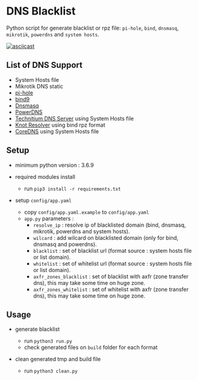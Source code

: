 # DNS Blacklist

Python script for generate blacklist or rpz file: `pi-hole`, `bind`, `dnsmasq`, `mikrotik`, `powerdns` and `system hosts`.

[![asciicast](https://asciinema.org/a/GOv6Q5HudQQ4lPKpd08JHWw5N.svg)](https://asciinema.org/a/GOv6Q5HudQQ4lPKpd08JHWw5N)

## List of DNS Support
- System Hosts file
- Mikrotik DNS static
- [pi-hole](https://github.com/pi-hole/pi-hole)
- [bind9](https://github.com/isc-projects/bind9)
- [Dnsmasq](https://thekelleys.org.uk/dnsmasq/doc.html)
- [PowerDNS](https://github.com/PowerDNS/pdns)
- [Technitium DNS Server](https://github.com/TechnitiumSoftware/DnsServer) using System Hosts file
- [Knot Resolver](https://github.com/CZ-NIC/knot-resolver) using bind rpz format
- [CoreDNS](https://github.com/coredns/coredns) using System Hosts file

## Setup

- minimum python version : 3.6.9

- required modules install

    - run `pip3 install -r requirements.txt`

- setup `config/app.yaml`
    - copy `config/app.yaml.example` to `config/app.yaml`
    - `app.py` parameters :
        - `resolve_ip`            : resolve ip of blacklisted domain (bind, dnsmasq, mikrotik, powerdns and system hosts).
        - `wilcard`          : add wilcard on blacklisted domain (only for bind, dnsmasq and powerdns).
        - `blacklist`        : set of blacklist url (format source : system hosts file or list domain).
        - `whitelist`        : set of whitelist url (format source : system hosts file or list domain).
        - `axfr_zones_blacklist` : set of blacklist with axfr (zone transfer dns), this may take some time on huge zone.
        - `axfr_zones_whitelist` : set of whitelist with axfr (zone transfer dns), this may take some time on huge zone.

## Usage

- generate blacklist
    - run `python3 run.py`
    - check generated files on `build` folder for each format

- clean generated tmp and build file
    - run `python3 clean.py`
